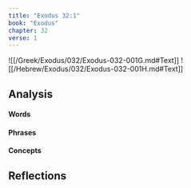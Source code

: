 ```yaml
---
title: "Exodus 32:1"
book: "Exodus"
chapter: 32
verse: 1
---
```

![[/Greek/Exodus/032/Exodus-032-001G.md#Text]]
![[/Hebrew/Exodus/032/Exodus-032-001H.md#Text]]

## Analysis

#### Words

#### Phrases

#### Concepts

## Reflections
